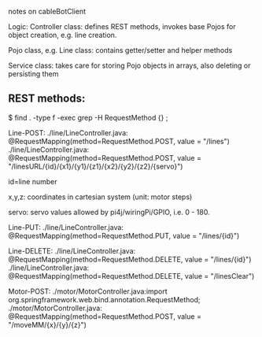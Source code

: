 notes on cableBotClient

Logic:
Controller class: defines REST methods, invokes base Pojos for object creation, e.g. line creation.

Pojo class, e.g. Line class: contains getter/setter and helper methods

Service class: takes care for storing Pojo objects in arrays, also deleting or persisting them


REST methods:
------------

$ find . -type f -exec grep -H RequestMethod {} \;

Line-POST:
./line/LineController.java:     @RequestMapping(method=RequestMethod.POST, value = "/lines")
./line/LineController.java:     @RequestMapping(method=RequestMethod.POST, value = "/linesURL/{id}/{x1}/{y1}/{z1}/{x2}/{y2}/{z2}/{servo}")

  id=line number

  x,y,z: coordinates in cartesian system (unit: motor steps)

  servo: servo values allowed by pi4j/wiringPi/GPIO, i.e. 0 - 180.

Line-PUT:
./line/LineController.java:     @RequestMapping(method=RequestMethod.PUT, value = "/lines/{id}")

Line-DELETE:
./line/LineController.java:     @RequestMapping(method=RequestMethod.DELETE, value = "/lines/{id}")
./line/LineController.java:     @RequestMapping(method=RequestMethod.DELETE, value = "/linesClear")

Motor-POST:
./motor/MotorController.java:import org.springframework.web.bind.annotation.RequestMethod;
./motor/MotorController.java:   @RequestMapping(method=RequestMethod.POST, value = "/moveMM/{x}/{y}/{z}")
